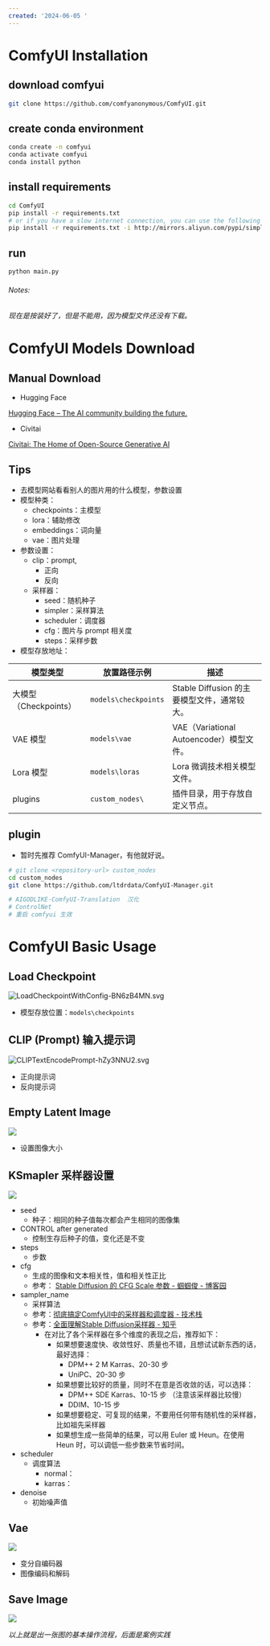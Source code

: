 ```yaml
---
created: '2024-06-05 '
---
```

# ComfyUI Installation

## download comfyui
```bash
git clone https://github.com/comfyanonymous/ComfyUI.git

```
## create conda environment
```bash
conda create -n comfyui
conda activate comfyui
conda install python

```
## install requirements
```bash
cd ComfyUI
pip install -r requirements.txt
# or if you have a slow internet connection, you can use the following command to install requirements from a mirror site
pip install -r requirements.txt -i http://mirrors.aliyun.com/pypi/simple/ --trusted-host mirrors.aliyun.com

```
## run
```bash
python main.py
```
###### Notes:
_现在是按装好了，但是不能用，因为模型文件还没有下载。_
# ComfyUI Models Download
## Manual Download
- Hugging Face

[Hugging Face – The AI community building the future.](https://huggingface.co)

-  Civitai

[Civitai: The Home of Open-Source Generative AI](https://civitai.com)

## Tips
- 去模型网站看看别人的图片用的什么模型，参数设置
- 模型种类：
    - checkpoints：主模型
    - lora：辅助修改
    - embeddings：词向量
    - vae：图片处理
- 参数设置：
    - clip：prompt,
        - 正向
        - 反向
    - 采样器：
        - seed：随机种子
        - simpler：采样算法
        - scheduler：调度器
        - cfg：图片与 prompt 相关度
        - steps：采样步数
- 模型存放地址：

| 模型类型             | 放置路径示例                       | 描述                                |
| ---------------- | ---------------------------- | --------------------------------- |
| 大模型（Checkpoints） | `models\checkpoints` | Stable Diffusion 的主要模型文件，通常较大。     |
| VAE 模型            | `models\vae`         | VAE（Variational Autoencoder）模型文件。 |
| Lora 模型           | `models\loras`       | Lora 微调技术相关模型文件。                   |
| plugins          | `custom_nodes\`      | 插件目录，用于存放自定义节点。                   |

## plugin
- 暂时先推荐 ComfyUI-Manager，有他就好说。

```sh
# git clone <repository-url> custom_nodes
cd custom_nodes
git clone https://github.com/ltdrdata/ComfyUI-Manager.git 

# AIGODLIKE-ComfyUI-Translation  汉化
# ControlNet  
# 重启 comfyui 生效
```

# ComfyUI Basic Usage

##  Load Checkpoint 
 ![LoadCheckpointWithConfig-BN6zB4MN.svg](https://www.comfyuidoc.com/assets/LoadCheckpointWithConfig-BN6zB4MN.svg)
-  模型存放位置：`models\checkpoints`

## CLIP (Prompt) 输入提示词
![CLIPTextEncodePrompt-hZy3NNU2.svg](https://www.comfyuidoc.com/assets/CLIPTextEncodePrompt-hZy3NNU2.svg)
- 正向提示词
- 反向提示词
## Empty Latent Image
![](https://www.comfyuidoc.com/assets/EmptyLatentImage-D8EMT608.svg)
- 设置图像大小
## KSmapler 采样器设置
![](https://www.comfyuidoc.com/assets/KSampler-LOr6cHLj.svg)
- seed
    - 种子：相同的种子值每次都会产生相同的图像集
- CONTROL after generated
    - 控制生存后种子的值，变化还是不变
- steps
    - 步数
- cfg
	- 生成的图像和文本相关性，值和相关性正比
	- 参考： [Stable Diffusion 的 CFG Scale 参数 - 蝈蝈俊 - 博客园](https://www.cnblogs.com/ghj1976/p/stable-diffusion-de-cfg-scale-can-shu.html)
- sampler_name
    - 采样算法
	- 参考：[彻底搞定ComfyUI中的采样器和调度器 - 技术栈](https://jishuzhan.net/article/1777525178465521666)
    - 参考：[全面理解Stable Diffusion采样器 - 知乎](https://zhuanlan.zhihu.com/p/673899723)
	    - 在对比了各个采样器在多个维度的表现之后，推荐如下：
			- 如果想要速度快、收敛性好、质量也不错，且想试试新东西的话，最好选择：
				- DPM++ 2 M Karras、20-30 步
				- UniPC、20-30 步
			- 如果想要比较好的质量，同时不在意是否收敛的话，可以选择：
				- DPM++ SDE Karras、10-15 步 （注意该采样器比较慢）
				-  DDIM、10-15 步
			 - 如果想要稳定、可复现的结果，不要用任何带有随机性的采样器，比如祖先采样器
			 - 如果想生成一些简单的结果，可以用 Euler 或 Heun。在使用 Heun 时，可以调低一些步数来节省时间。
- scheduler
    - 调度算法
		- normal：
		- karras：
- denoise
    - 初始噪声值
	
## Vae 
![](https://www.comfyuidoc.com/assets/VAEDecode-B-picWPt.svg)
- 变分自编码器
- 图像编码和解码
## Save Image
![](https://www.comfyuidoc.com/assets/SaveImage-z3yAym7e.svg)

_以上就是出一张图的基本操作流程，后面是案例实践_

